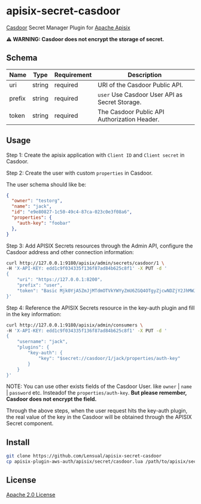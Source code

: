 # apisix-secret-casdoor

[Casdoor](https://casdoor.org/docs/basic/public-api
) Secret Manager Plugin for [Apache Apisix](https://apisix.apache.org/)

**⚠️ WARNING: Casdoor does not encrypt the storage of secret.**

## Schema

| Name   | Type   | Requirement | Description                                    |
| ------ | ------ | ----------- | ---------------------------------------------- |
| uri    | string | required    | URI of the Casdoor Public API.                 |
| prefix | string | required    | `user` Use Casdoor User API as Secret Storage. |
| token  | string | required    | The Casdoor Public API Authorization Header.   |

## Usage

Step 1: Create the apisix application with `Client ID` and `Client secret` in Casdoor.

Step 2: Create the user with custom `properties` in Casdoor.

The user schema should like be:

```json
{
  "owner": "testorg",
  "name": "jack",
  "id": "e9e80827-1c50-49c4-87ca-023c0e3f08a6",
  "properties": {
    "auth-key": "foobar"
  },
}
```

Step 3: Add APISIX Secrets resources through the Admin API, configure the Casdoor address and other connection information:

```sh
curl http://127.0.0.1:9180/apisix/admin/secrets/casdoor/1 \
-H 'X-API-KEY: edd1c9f034335f136f87ad84b625c8f1' -X PUT -d '
{
    "uri": "https://127.0.0.1:8200"，
    "prefix": "user",
    "token": "Basic Mjk0YjA5ZmJjMTdmOTVkYWYyZmU6ZGQ4OTgyZjcwNDZjY2JhMWJiZDc4NTFkNWMxZWNlNGU1MmJmMDM5ZA==",
}'
```

Step 4: Reference the APISIX Secrets resource in the key-auth plugin and fill in the key information:

```sh
curl http://127.0.0.1:9180/apisix/admin/consumers \
-H 'X-API-KEY: edd1c9f034335f136f87ad84b625c8f1' -X PUT -d '
{
    "username": "jack",
    "plugins": {
        "key-auth": {
            "key": "$secret://casdoor/1/jack/properties/auth-key"
        }
    }
}'
```

NOTE: You can use other exists fields of the Casdoor User. like `owner` | `name` | `password` etc. Insteadof the `properties/auth-key`. **But please remember, Casdoor does not encrypt the field.**

Through the above steps, when the user request hits the key-auth plugin, the real value of the key in the Casdoor will be obtained through the APISIX Secret component.

## Install

```sh
git clone https://github.com/Lensual/apisix-secret-casdoor
cp apisix-plugin-aws-auth/apisix/secret/casdoor.lua /path/to/apisix/secret
```

## License

[Apache 2.0 License](./LICENSE)
